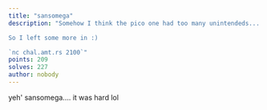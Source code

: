 ```yaml
---
title: "sansomega"
description: "Somehow I think the pico one had too many unintendeds...

So I left some more in :)

`nc chal.amt.rs 2100`"
points: 209
solves: 227
author: nobody
---
```


yeh' sansomega.... it was hard lol
